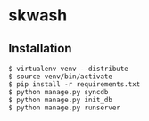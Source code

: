 skwash
======

## Installation

    $ virtualenv venv --distribute
    $ source venv/bin/activate
    $ pip install -r requirements.txt
    $ python manage.py syncdb
    $ python manage.py init_db
    $ python manage.py runserver

